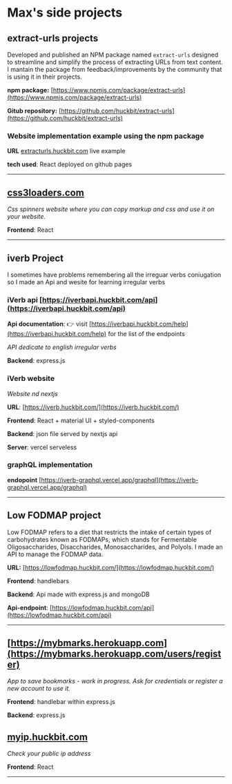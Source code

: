 # Max's side projects

## extract-urls projects 

Developed and published an NPM package named `extract-urls` designed to streamline and simplify the process of extracting URLs from text content. 
I mantain the package from feedback/improvements by the community that is using it in their projects. 

**npm package:** [https://www.npmjs.com/package/extract-urls](https://www.npmjs.com/package/extract-urls) 

**Gitub repository:** [https://github.com/huckbit/extract-urls](https://github.com/huckbit/extract-urls)

### Website implementation example using the npm package

**URL** [extracturls.huckbit.com](https://extracturls.huckbit.com/) live example

**tech used**: React deployed on github pages

---

## [css3loaders.com](https://css3loaders.com/)

_Css spinners website where you can copy markup and css and use it on your website._

**Frontend**: React

---
## iverb Project

I sometimes have problems remembering all the irreguar verbs coniugation so I made an Api and wesite for learning irregular verbs

### iVerb api [https://iverbapi.huckbit.com/api](https://iverbapi.huckbit.com/api) 

**Api documentation**: 👉 visit [https://iverbapi.huckbit.com/help](https://iverbapi.huckbit.com/help) for the list of the endpoints

_API dedicate to english irregular verbs_

**Backend**: express.js


### iVerb website 

_Website nd nextjs_

**URL**: [https://iverb.huckbit.com/](https://iverb.huckbit.com/)

**Frontend**: React + material UI + styled-components

**Backend**: json file served by nextjs api

**Server**: vercel serveless


### graphQL implementation

**endopoint** [https://iverb-graphql.vercel.app/graphql](https://iverb-graphql.vercel.app/graphql)

---

## Low FODMAP project

Low FODMAP refers to a diet that restricts the intake of certain types of carbohydrates known as FODMAPs, which stands for Fermentable Oligosaccharides, Disaccharides, Monosaccharides, and Polyols. 
I made an API to manage the FODMAP data.

**URL:** [https://lowfodmap.huckbit.com/](https://lowfodmap.huckbit.com/)

**Frontend**: handlebars

**Backend**: Api made with express.js and mongoDB

**Api-endpoint**: [https://lowfodmap.huckbit.com/api](https://lowfodmap.huckbit.com/api)

---

## [https://mybmarks.herokuapp.com](https://mybmarks.herokuapp.com/users/register)

_App to save bookmarks - work in progress. Ask for credentials or register a new account to use it._

**Frontend**: handlebar within express.js

**Backend**: express.js


## [myip.huckbit.com](https://myip.huckbit.com/)

_Check your public ip address_

**Frontend**: React

---
